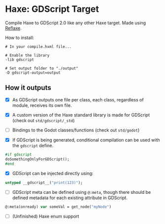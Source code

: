 # Haxe: GDScript Target
Compile Haxe to GDScript 2.0 like any other Haxe target. Made using [Reflaxe](https://github.com/RobertBorghese/reflaxe).

How to install:

```hxml
# In your compile.hxml file...

# Enable the library
-lib gdscript

# Set output folder to "./output"
-D gdscript-output=output
```

## How it outputs

- [x] As GDScript outputs one file per class, each class, regardless of module, receives its own file.

- [x] A custom version of the Haxe standard library is made for GDScript (check out `std/gdscript/_std`)

- [ ] Bindings to the Godot classes/functions (check out `std/godot`)

- [x] If GDScript is being generated, conditional compilation can be used with the `gdscript` define.
```haxe
#if gdscript
doSomethingOnlyForGDScript();
#end
```

- [x] GDScript can be injected directly using:
```haxe
untyped __gdscript__("print(123)");
```

- [ ] GDScript meta can be defined using `@:meta`, though there should be defined metadata for each existing attribute in GDScript.
```haxe
@:meta(onready) var someVal = get_node("myNode")
```

- [ ] (Unfinished) Haxe enum support
